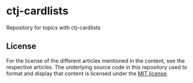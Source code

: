 # ctj-cardlists

Repository for topics with ctj-cardlists

## License

For the license of the different articles mentioned in the content, see the respective articles. The underlying source code in this repository used to format and display that content is licensed under the [MIT license](http://opensource.org/licenses/mit-license.php).